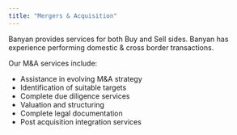 ```yaml
---
title: "Mergers & Acquisition"
---
```


Banyan provides services for both Buy and Sell sides. Banyan has experience performing domestic & cross border transactions. 

Our M&A services include:
- Assistance in evolving M&A strategy
- Identification of suitable targets
- Complete due diligence services
- Valuation and structuring
- Complete legal documentation
- Post acquisition integration services